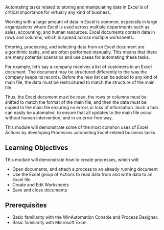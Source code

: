 Automating tasks related to storing and manipulating data in Excel is of critical importance for virtually any kind of business. 

Working with a large amount of data in Excel is common, especially in large organizations where Excel is used across multiple departments such as sales, accounting, and human resources. Excel documents contain data in rows and columns, which is spread across multiple worksheets. 

Entering, processing, and selecting data from an Excel document are algorithmic tasks, and are often performed manually. This means that there are many potential scenarios and use cases for automating these tasks.

For example, let’s say a company receives a list of customers in an Excel document. The document may be structured differently to the way the company keeps its records. Before the new list can be added to any kind of main file, the data must be restructured to match the structure of the main file. 

Thus, the Excel document must be read, the rows or columns must be shifted to match the format of the main file, and then the data must be copied to the main file ensuring no errors or loss of information. Such a task can easily be automated, to ensure that all updates to the main file occur without human intervention, and in an error-free way.

This module will demonstrate some of the most common uses of Excel Actions by developing Processes automating Excel-related business tasks. 

## Learning Objectives

This module will demonstrate how to create processes, which will:

* Open documents, and attach a process to an already running document
* Use the Excel group of Actions to read data from and write data to an Excel file
* Create and Edit Worksheets
* Save and close documents

## Prerequisites

* Basic familiarity with the WinAutomation Console and Process Designer.
* Basic familiarity with Microsoft Excel.